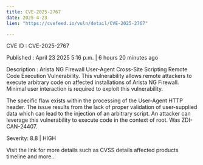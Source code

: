 ```yaml
---
title: CVE-2025-2767
date: 2025-4-23
lien: "https://cvefeed.io/vuln/detail/CVE-2025-2767"

---
```


CVE ID : CVE-2025-2767

Published :  April 23
2025
5:16 p.m. | 6 hours
20 minutes ago

Description : Arista NG Firewall User-Agent Cross-Site Scripting Remote Code Execution Vulnerability. This vulnerability allows remote attackers to execute arbitrary code on affected installations of Arista NG Firewall. Minimal user interaction is required to exploit this vulnerability.

The specific flaw exists within the processing of the User-Agent HTTP header. The issue results from the lack of proper validation of user-supplied data
which can lead to the injection of an arbitrary script. An attacker can leverage this vulnerability to execute code in the context of root. Was ZDI-CAN-24407.

Severity: 8.8 | HIGH

Visit the link for more details
such as CVSS details
affected products
timeline
and more...
